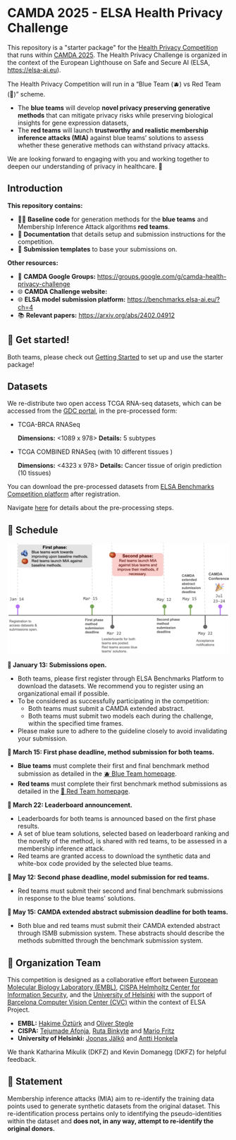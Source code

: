 # CAMDA 2025 - ELSA Health Privacy Challenge

This repository is a "starter package" for the [Health Privacy Competition](https://benchmarks.elsa-ai.eu/?ch=4&com=introduction) that runs within [CAMDA 2025](). The  Health Privacy Challenge is organized in the context of the European Lighthouse on Safe and Secure AI (ELSA, https://elsa-ai.eu). 

The Health Privacy Competition  will run in a “Blue Team (🫐)  vs Red Team (🍅)” scheme. 
-  The **blue teams** will develop **novel privacy preserving generative methods** that can mitigate privacy risks while preserving biological insights for gene expression datasets,
- The **red teams** will launch **trustworthy and realistic membership inference attacks (MIA)** against blue teams’ solutions to assess whether these generative methods can withstand privacy attacks. 

We are looking forward to engaging with you and working together to deepen our understanding of privacy in healthcare. :hugs: 

## Introduction  

**This repository contains:**

- :woman_technologist: **Baseline code** for generation methods for the **blue teams** and  Membership Inference Attack algorithms  **red teams**.
- :memo: **Documentation** that details setup and submission instructions for the competition. 
- :paperclip: **Submission templates** to base your submissions on. 

**Other resources:**

- :speech_balloon: **CAMDA Google Groups:** https://groups.google.com/g/camda-health-privacy-challenge
- :globe_with_meridians: **CAMDA Challenge website:** 
- :globe_with_meridians: **ELSA model submission platform:** https://benchmarks.elsa-ai.eu/?ch=4
- :books: **Relevant papers:** https://arxiv.org/abs/2402.04912 

## :roller_coaster: Get started!  

Both teams, please check out [Getting Started](/experiments/) to set up and use the starter package!


## Datasets 

We re-distribute two open access TCGA RNA-seq datasets, which can be accessed from the [GDC portal](https://gdc.cancer.gov), in the pre-processed form:

- TCGA-BRCA RNASeq 

    **Dimensions:** <1089 x 978> <individuals x landmark genes>
    **Details:** 5 subtypes

- TCGA COMBINED RNASeq (with 10 different tissues )

    **Dimensions:** <4323 x 978> <individuals x landmark genes>
    **Details:** Cancer tissue of origin prediction (10 tissues)


You can download the pre-processed datasets from [ELSA Benchmarks Competition platform](https://benchmarks.elsa-ai.eu/?ch=4&com=introduction) after registration. 

Navigate [here](/data/) for details about the pre-processing steps. 

<!-- comment 
## :chart_with_upwards_trend: Evaluation

The teams with the best solutions will be determined based on multiple criteria, including,

- :dart: leaderboard ranking, 
- :bulb: novelty of methods, 
- :seedling: generation of novel privacy preservation insights for biology. 

We strongly encourage the participants to submit their CAMDA extended abstracts for evaluation **even if they might not have high rankings on the leaderboards.** 

The winners will be  invited to present their methods at the CAMDA Conference at ISMB 2025 in Liverpool. Travel fellowships will be available for the selected teams sponsored by ELSA (https://elsa-ai.eu). 
-->


##  :date: Schedule 

![Timeline](timeline.png)

**:round_pushpin: January 13: Submissions open.** 
- Both teams, please first register through ELSA Benchmarks Platform to download the datasets. We recommend you to register using an organizational email if possible. 
- To be considered as successfully participating in the competition:
    - Both teams must submit a CAMDA extended abstract.
    - Both teams must submit two models each during the challenge, within the specified time frames.
- Please make sure to adhere to the guideline closely to avoid invalidating your submission.

**:round_pushpin: March 15: First phase deadline, method submission for both teams.**
- **Blue teams** must complete their first and final benchmark method submission as detailed in the [🫐 Blue Team homepage](/experiments/blue_team/README.md). 
- **Red teams** must complete their first benchmark method submissions as detailed in the [🍅 Red Team homepage](/experiments/red_team/README.md). 


**:round_pushpin: March 22: Leaderboard announcement.**
- Leaderboards for both teams is announced based on the first phase results. 
- A set of blue team solutions, selected based on leaderboard ranking and the novelty of the method, is shared with red teams, to be assessed in a membership inference attack.
- Red teams are granted access to download the synthetic data and white-box code provided by the selected blue teams.

**:round_pushpin: May 12: Second phase deadline, model submission for red teams.**
- Red teams must submit their second and final benchmark submissions in response to the blue teams' solutions.

**:round_pushpin: May 15: CAMDA extended abstract submission deadline for both teams.** 
- Both blue and red teams must submit their CAMDA extended abstract through ISMB submission system. These abstracts should describe the methods submitted through the benchmark submission system. 


## :busts_in_silhouette: Organization Team  

This competition is designed as a collaborative effort between [European Molecular Biology Laboratory  (EMBL)](https://www.embl.org), [CISPA Helmholtz Center for Information Security](https://cispa.de/en), and the [University of Helsinki](https://www.helsinki.fi/en) with the support of [Barcelona Computer Vision Center (CVC)](https://www.cvc.uab.es) within the context of ELSA Project.  

- **EMBL:** [Hakime Öztürk](https://github.com/hkmztrk) and [Oliver Stegle](https://steglelab.org)
- **CISPA:** [Tejumade Afonja](https://github.com/tejuafonja), [Ruta Binkyte](https://github.com/RuSaBin) and [Mario Fritz](https://cispa.de/en/research/groups/fritz)
- **University of Helsinki:**  [Joonas Jälkö](https://researchportal.helsinki.fi/en/persons/joonas-jälkö/) and [Antti Honkela](https://www.cs.helsinki.fi/u/ahonkela/)

We thank Katharina Mikulik (DKFZ) and Kevin Domanegg (DKFZ) for helpful feedback. 

## :pushpin: Statement

Membership inference attacks (MIA) aim to re-identify the training data points used to generate synthetic datasets from the original dataset. This re-identification process pertains only to identifying the pseudo-identities within the dataset and **does not, in any way, attempt to re-identify the original donors.**